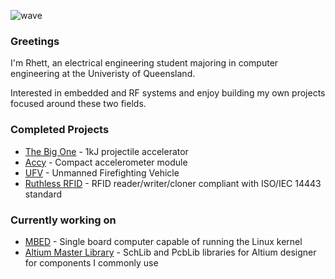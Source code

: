 ![wave](https://upload.wikimedia.org/wikipedia/commons/d/dd/Dipole_receiving_antenna_animation_6_800x394x150ms.gif)

### Greetings

I'm Rhett, an electrical engineering student majoring in computer engineering at the Univeristy of Queensland.

Interested in embedded and RF systems and enjoy building my own projects focused around these two fields.

### Completed Projects
* [The Big One](https://github.com/TheZ0/The-Big-One/tree/master) - 1kJ projectile accelerator
* [Accy](https://github.com/TheZ0/Accy) - Compact accelerometer module
* [UFV](https://github.com/TheZ0/UFV) - Unmanned Firefighting Vehicle
* [Ruthless RFID](https://github.com/TheZ0/Ruthless-RFID) - RFID reader/writer/cloner compliant with ISO/IEC 14443 standard

### Currently working on
* [MBED](https://github.com/TheZ0/MBED) - Single board computer capable of running the Linux kernel
* [Altium Master Library](https://github.com/TheZ0/Altium-Master-Library) - SchLib and PcbLib libraries for Altium designer for components I commonly use
